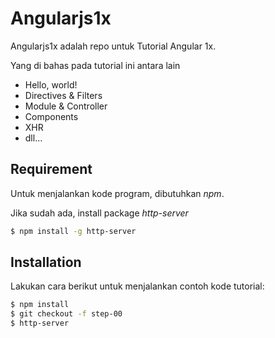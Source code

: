 # Angularjs1x

Angularjs1x adalah repo untuk Tutorial Angular 1x.

Yang di bahas pada tutorial ini antara lain
  - Hello, world!
  - Directives & Filters
  - Module & Controller
  - Components
  - XHR
  - dll...

## Requirement

Untuk menjalankan kode program, dibutuhkan *npm*.

Jika sudah ada, install package *http-server*

```sh
$ npm install -g http-server
```

## Installation

Lakukan cara berikut untuk menjalankan contoh kode tutorial:

```sh
$ npm install
$ git checkout -f step-00
$ http-server
```
